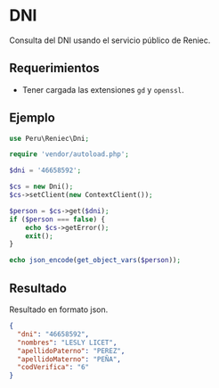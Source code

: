 # DNI
Consulta del DNI usando el servicio público de Reniec.

Requerimientos
---------------
- Tener cargada las extensiones `gd` y `openssl`.

Ejemplo
--------

```php
use Peru\Reniec\Dni;

require 'vendor/autoload.php';

$dni = '46658592';

$cs = new Dni();
$cs->setClient(new ContextClient());

$person = $cs->get($dni);
if ($person === false) {
    echo $cs->getError();
    exit();
}

echo json_encode(get_object_vars($person));

```

Resultado
---------

Resultado en formato json.

```json
{
  "dni": "46658592",
  "nombres": "LESLY LICET",
  "apellidoPaterno": "PEREZ",
  "apellidoMaterno": "PEÑA",
  "codVerifica": "6"
}
```